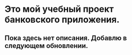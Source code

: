 # Это мой учебный проект банковского приложения.

## Пока здесь нет описания. Добавлю в следующем обновлении.
